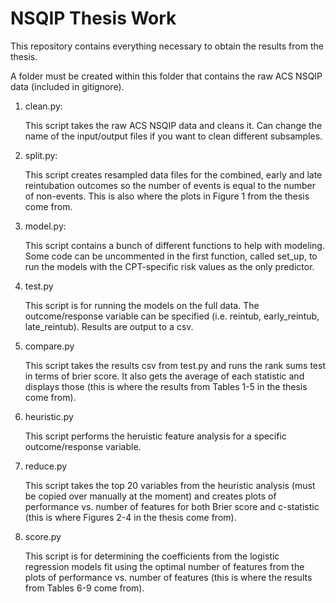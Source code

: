 # NSQIP Thesis Work

This repository contains everything necessary to obtain the results from the thesis.

A folder must be created within this folder that contains the raw ACS NSQIP data (included in gitignore). 

1. clean.py:

      This script takes the raw ACS NSQIP data and cleans it. Can change the name of the input/output files if you want to clean different subsamples.

2. split.py:

      This script creates resampled data files for the combined, early and late reintubation outcomes so the number of events is equal to the number of non-events. This is also where the plots in Figure 1 from the thesis come from.
      
3. model.py:

      This script contains a bunch of different functions to help with modeling. Some code can be uncommented in the first function, called set_up, to run the models with the CPT-specific risk values as the only predictor. 
      
4. test.py

      This script is for running the models on the full data. The outcome/response variable can be specified (i.e. reintub, early_reintub, late_reintub). Results are output to a csv.
      
5. compare.py

      This script takes the results csv from test.py and runs the rank sums test in terms of brier score. It also gets the average of each statistic and displays those (this is where the results from Tables 1-5 in the thesis come from).
      
6. heuristic.py

      This script performs the heruistic feature analysis for a specific outcome/response variable. 
      
7. reduce.py

      This script takes the top 20 variables from the heuristic analysis (must be copied over manually at the moment) and creates plots of performance vs. number of features for both Brier score and c-statistic (this is where Figures 2-4 in the thesis come from).
      
8. score.py

     This script is for determining the coefficients from the logistic regression models fit using the optimal number of features from the plots of performance vs. number of features (this is where the results from Tables 6-9 come from).
